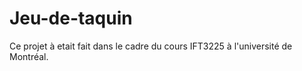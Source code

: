 # Jeu-de-taquin

Ce projet à etait fait dans le cadre du cours  IFT3225 à l'université de Montréal.
